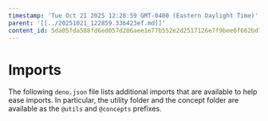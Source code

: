 ```yaml
---
timestamp: 'Tue Oct 21 2025 12:28:59 GMT-0400 (Eastern Daylight Time)'
parent: '[[../20251021_122859.336423ef.md]]'
content_id: 5da05fda588fd6ed057d206aee1e77b552e2d2517126e7f9bee6f662bd7c0afe
---
```


# Imports

The following `deno.json` file lists additional imports that are available to help ease imports. In particular, the utility folder and the concept folder are available as the `@utils` and `@concepts` prefixes.
